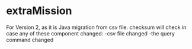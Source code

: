# extraMission
For Version 2, as it is Java migration from csv file.
checksum will check in case any of these component changed:
 -csv file changed
 -the query command changed
